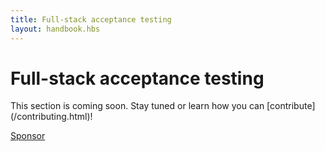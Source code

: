 ```yaml
---
title: Full-stack acceptance testing
layout: handbook.hbs
---
```

# Full-stack acceptance testing

<div class="pro-tip">
    <div class="icon"><i class="fas fa-tools"></i></div>
    <div class="text">
        <p>
            This section is coming soon. Stay tuned or learn how you can [contribute](/contributing.html)!
        </p>
        <p><a class="github-button" href="https://github.com/sponsors/jan-molak" data-icon="octicon-heart" data-size="large" aria-label="Sponsor @jan-molak on GitHub">Sponsor</a></p>
    </div>
</div>
